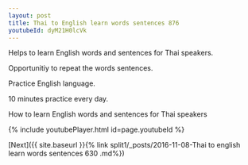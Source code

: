 ```yaml
---
layout: post
title: Thai to English learn words sentences 876 
youtubeId: dyM21H0lcVk
---
```

 
 
Helps to learn English words and sentences for Thai speakers.

Opportunitiy to repeat the words sentences. 

Practice English language. 
 
10 minutes practice every day. 
 
How to learn English words and sentences for Thai speakers 
 
{% include youtubePlayer.html id=page.youtubeId %}
 
 
[Next]({{ site.baseurl }}{% link  split1/_posts/2016-11-08-Thai to english learn words sentences 630 .md%})
 
